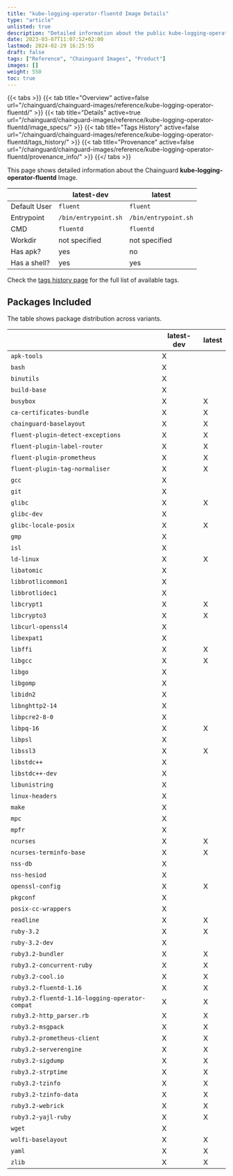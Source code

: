 ```yaml
---
title: "kube-logging-operator-fluentd Image Details"
type: "article"
unlisted: true
description: "Detailed information about the public kube-logging-operator-fluentd Chainguard Image."
date: 2023-03-07T11:07:52+02:00
lastmod: 2024-02-29 16:25:55
draft: false
tags: ["Reference", "Chainguard Images", "Product"]
images: []
weight: 550
toc: true
---
```


{{< tabs >}}
{{< tab title="Overview" active=false url="/chainguard/chainguard-images/reference/kube-logging-operator-fluentd/" >}}
{{< tab title="Details" active=true url="/chainguard/chainguard-images/reference/kube-logging-operator-fluentd/image_specs/" >}}
{{< tab title="Tags History" active=false url="/chainguard/chainguard-images/reference/kube-logging-operator-fluentd/tags_history/" >}}
{{< tab title="Provenance" active=false url="/chainguard/chainguard-images/reference/kube-logging-operator-fluentd/provenance_info/" >}}
{{</ tabs >}}

This page shows detailed information about the Chainguard **kube-logging-operator-fluentd** Image.

|              | latest-dev           | latest               |
|--------------|----------------------|----------------------|
| Default User | `fluent`             | `fluent`             |
| Entrypoint   | `/bin/entrypoint.sh` | `/bin/entrypoint.sh` |
| CMD          | `fluentd`            | `fluentd`            |
| Workdir      | not specified        | not specified        |
| Has apk?     | yes                  | no                   |
| Has a shell? | yes                  | yes                  |

Check the [tags history page](/chainguard/chainguard-images/reference/kube-logging-operator-fluentd/tags_history/) for the full list of available tags.

## Packages Included
The table shows package distribution across variants.

|                                                | latest-dev | latest |
|------------------------------------------------|------------|--------|
| `apk-tools`                                    | X          |        |
| `bash`                                         | X          |        |
| `binutils`                                     | X          |        |
| `build-base`                                   | X          |        |
| `busybox`                                      | X          | X      |
| `ca-certificates-bundle`                       | X          | X      |
| `chainguard-baselayout`                        | X          | X      |
| `fluent-plugin-detect-exceptions`              | X          | X      |
| `fluent-plugin-label-router`                   | X          | X      |
| `fluent-plugin-prometheus`                     | X          | X      |
| `fluent-plugin-tag-normaliser`                 | X          | X      |
| `gcc`                                          | X          |        |
| `git`                                          | X          |        |
| `glibc`                                        | X          | X      |
| `glibc-dev`                                    | X          |        |
| `glibc-locale-posix`                           | X          | X      |
| `gmp`                                          | X          |        |
| `isl`                                          | X          |        |
| `ld-linux`                                     | X          | X      |
| `libatomic`                                    | X          |        |
| `libbrotlicommon1`                             | X          |        |
| `libbrotlidec1`                                | X          |        |
| `libcrypt1`                                    | X          | X      |
| `libcrypto3`                                   | X          | X      |
| `libcurl-openssl4`                             | X          |        |
| `libexpat1`                                    | X          |        |
| `libffi`                                       | X          | X      |
| `libgcc`                                       | X          | X      |
| `libgo`                                        | X          |        |
| `libgomp`                                      | X          |        |
| `libidn2`                                      | X          |        |
| `libnghttp2-14`                                | X          |        |
| `libpcre2-8-0`                                 | X          |        |
| `libpq-16`                                     | X          | X      |
| `libpsl`                                       | X          |        |
| `libssl3`                                      | X          | X      |
| `libstdc++`                                    | X          |        |
| `libstdc++-dev`                                | X          |        |
| `libunistring`                                 | X          |        |
| `linux-headers`                                | X          |        |
| `make`                                         | X          |        |
| `mpc`                                          | X          |        |
| `mpfr`                                         | X          |        |
| `ncurses`                                      | X          | X      |
| `ncurses-terminfo-base`                        | X          | X      |
| `nss-db`                                       | X          |        |
| `nss-hesiod`                                   | X          |        |
| `openssl-config`                               | X          | X      |
| `pkgconf`                                      | X          |        |
| `posix-cc-wrappers`                            | X          |        |
| `readline`                                     | X          | X      |
| `ruby-3.2`                                     | X          | X      |
| `ruby-3.2-dev`                                 | X          |        |
| `ruby3.2-bundler`                              | X          | X      |
| `ruby3.2-concurrent-ruby`                      | X          | X      |
| `ruby3.2-cool.io`                              | X          | X      |
| `ruby3.2-fluentd-1.16`                         | X          | X      |
| `ruby3.2-fluentd-1.16-logging-operator-compat` | X          | X      |
| `ruby3.2-http_parser.rb`                       | X          | X      |
| `ruby3.2-msgpack`                              | X          | X      |
| `ruby3.2-prometheus-client`                    | X          | X      |
| `ruby3.2-serverengine`                         | X          | X      |
| `ruby3.2-sigdump`                              | X          | X      |
| `ruby3.2-strptime`                             | X          | X      |
| `ruby3.2-tzinfo`                               | X          | X      |
| `ruby3.2-tzinfo-data`                          | X          | X      |
| `ruby3.2-webrick`                              | X          | X      |
| `ruby3.2-yajl-ruby`                            | X          | X      |
| `wget`                                         | X          |        |
| `wolfi-baselayout`                             | X          | X      |
| `yaml`                                         | X          | X      |
| `zlib`                                         | X          | X      |

